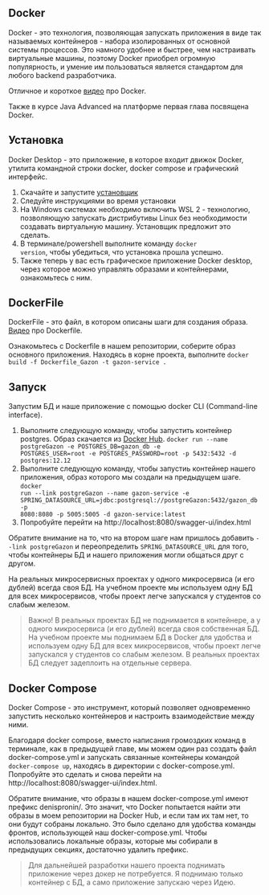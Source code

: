 ## Docker

Docker - это технология, позволяющая запускать приложения в виде так называемых контейнеров - набора изолированных от основной системы процессов.
Это намного удобнее и быстрее, чем настраивать виртуальные машины, поэтому Docker приобрел огромную популярность, и умение им пользоваться является стандартом для любого backend разработчика.

Отличное и короткое [видео](https://www.youtube.com/watch?v=VeiddqzBMls) про Docker.

Также в курсе Java Advanced на платформе первая глава посвящена Docker.

## Установка
Docker Desktop - это приложение, в которое входит движок Docker, утилита командной строки docker, docker compose и графический интерфейс.
1. Скачайте и запустите [установщик](https://www.docker.com/products/docker-desktop/)
2. Следуйте инструкциями во время установки
3. На Windows системах необходимо включить WSL 2 - технологию, позволяющую запускать дистрибутивы Linux без необходимости создавать виртуальную машину. Установщик предложит это сделать.
4. В терминале/powershell выполните команду <code>docker version</code>, чтобы убедиться, что установка прошла успешно.
5. Также теперь у вас есть графическое приложение Docker desktop, через которое можно управлять образами и контейнерами, ознакомьтесь с ним.

## DockerFile
DockerFile - это файл, в котором описаны шаги для создания образа. [Видео](https://www.youtube.com/watch?v=ZB8JBWriDVo) про Dockerfile.

Ознакомьтесь с Dockerfile в нашем репозитории, соберите образ основного приложения. Находясь в корне проекта, выполните <code>docker build -f Dockerfile_Gazon -t gazon-service .</code>

## Запуск

Запустим БД и наше приложение с помощью docker CLI (Command-line interface).
1. Выполните следующую команду, чтобы запустить контейнер postgres. Образ скачается из [Docker Hub](https://hub.docker.com/search?q=).
<code>docker run --name postgreGazon -e POSTGRES_DB=gazon_db -e POSTGRES_USER=root -e POSTGRES_PASSWORD=root -p 5432:5432 -d postgres:12.12</code>
2. Выполните следующую команду, чтобы запустиь контейнер нашего приложения, образ которого мы создали на предыдущем шаге.
<code>docker run --link postgreGazon --name gazon-service -e SPRING_DATASOURCE_URL=jdbc:postgresql://postgreGazon:5432/gazon_db -p 8080:8080 -p 5005:5005 -d gazon-service:latest</code>
3. Попробуйте перейти на http://localhost:8080/swagger-ui/index.html

Обратите внимание на то, что на втором шаге нам пришлось добавить <code>--link postgreGazon</code> и переопределить <code>SPRING_DATASOURCE_URL</code> для того, чтобы контейнеры БД и нашего приложения могли общаться друг с другом.

На реальных микросервисных проектах у одного микросервиса (и его дублей) всегда своя БД. На учебном проекте мы используем одну БД для всех микросервисов, чтобы проект легче запускался у студентов со слабым железом.

> Важно! В реальных проектах БД не поднимается в контейнере, а у одного микросервиса (и его дублей) всегда своя собственная БД. На учебном проекте мы поднимаем БД в Docker для удобства и используем одну БД для всех микросервисов, чтобы проект легче запускался у студентов со слабым железом. В реальных проектах БД следует задеплоить на отдельные сервера.

## Docker Compose
Docker Compose - это инструмент, который позволяет одновременно запустить несколько контейнеров и настроить взаимодействие между ними.

Благодаря docker compose, вместо написания громоздких команд в терминале, как в предыдущей главе, мы можем один раз создать файл docker-compose.yml и запускать связанные контейнеры командой <code>docker-compose up</code>, находясь в директории с docker-compose.yml.
Попробуйте это сделать и снова перейти на http://localhost:8080/swagger-ui/index.html.

Обратите внимание, что образы в нашем docker-compose.yml имеют префикс denispronin/. Это значит, что Docker попытается найти эти образы в моем репозитории на Docker Hub, и если там их там нет, то они будут собраны локально. Это было сделано для удобства команды фронтов, использующей наш docker-compose.yml. Чтобы использовались локальные образы, которые мы собирали в предыдущих секциях, достаточно удалить префикс.

> Для дальнейшей разработки нашего проекта поднимать приложение через докер не потребуется. Я поднимаю только контейнер с БД, а само приложение запускаю через Идею.